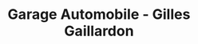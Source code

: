 ---
title: "Garage Automobile - Gilles Gaillardon"
url: /albaret-sainte-marie/garage-automobile-gilles-gaillardon/
shop: voiture
---